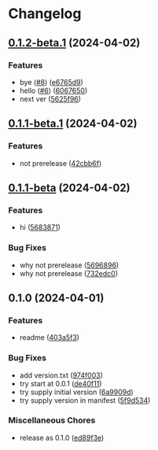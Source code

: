 # Changelog

## [0.1.2-beta.1](https://github.com/kahojyun/release-please-test/compare/v0.1.1-beta.1...v0.1.2-beta.1) (2024-04-02)


### Features

* bye ([#8](https://github.com/kahojyun/release-please-test/issues/8)) ([e6765d9](https://github.com/kahojyun/release-please-test/commit/e6765d97dbd25de8fb9d1cca9d9a898cc586a021))
* hello ([#6](https://github.com/kahojyun/release-please-test/issues/6)) ([6067650](https://github.com/kahojyun/release-please-test/commit/60676502780e213a8072c83c1c68541a0a7f8c82))
* next ver ([5625f96](https://github.com/kahojyun/release-please-test/commit/5625f967a2648c4371a4ebc1e4117e4e4a95d3d6))

## [0.1.1-beta.1](https://github.com/kahojyun/release-please-test/compare/v0.1.1-beta...v0.1.1-beta.1) (2024-04-02)


### Features

* not prerelease ([42cbb6f](https://github.com/kahojyun/release-please-test/commit/42cbb6fe1fc40b26e28080d131dd29daec34faf9))

## [0.1.1-beta](https://github.com/kahojyun/release-please-test/compare/v0.1.0...v0.1.1-beta) (2024-04-02)


### Features

* hi ([5683871](https://github.com/kahojyun/release-please-test/commit/568387188e6215ed82921c818a53eb7b3ac92fda))


### Bug Fixes

* why not prerelease ([5696896](https://github.com/kahojyun/release-please-test/commit/5696896eac7708c8ad29beeaf6cd0ba655d5d1d0))
* why not prerelease ([732edc0](https://github.com/kahojyun/release-please-test/commit/732edc061c36b0da9a9cd12e79ab99dc9b4137f2))

## 0.1.0 (2024-04-01)


### Features

* readme ([403a5f3](https://github.com/kahojyun/release-please-test/commit/403a5f3e51468572b070f67b31d617bdc0bbbdf7))


### Bug Fixes

* add version.txt ([974f003](https://github.com/kahojyun/release-please-test/commit/974f003ffc0c7d40c0ec3f1b466fe40f61d461a4))
* try start at 0.0.1 ([de40f11](https://github.com/kahojyun/release-please-test/commit/de40f1192f35055ce322e3aaf9e70dd11b63f49c))
* try supply initial version ([6a9909d](https://github.com/kahojyun/release-please-test/commit/6a9909d9d60df67fb4cc7112b8d10d945c358408))
* try supply version in manifest ([5f9d534](https://github.com/kahojyun/release-please-test/commit/5f9d534f0a96a501656586fde782e879096d7b8f))


### Miscellaneous Chores

* release as 0.1.0 ([ed89f3e](https://github.com/kahojyun/release-please-test/commit/ed89f3ea5698d5eb1d80788b22866b6ef730d727))
